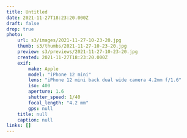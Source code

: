 ```yaml
---
title: Untitled
date: 2021-11-27T18:23:20.000Z
draft: false
drop: true
photo:
    url: s3/images/2021-11-27-10-23-20.jpg
    thumb: s3/thumbs/2021-11-27-10-23-20.jpg
    preview: s3/previews/2021-11-27-10-23-20.jpg
    created: 2021-11-27T18:23:20.000Z
    exif:
        make: Apple
        model: "iPhone 12 mini"
        lens: "iPhone 12 mini back dual wide camera 4.2mm f/1.6"
        iso: 400
        aperture: 1.6
        shutter_speed: 1/40
        focal_length: "4.2 mm"
        gps: null
    title: null
    caption: null
links: []
---
```

